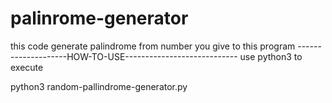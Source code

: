 # palinrome-generator
this code generate palindrome from number you give to this program
--------------------HOW-TO-USE----------------------------
use python3 to execute

python3 random-pallindrome-generator.py
